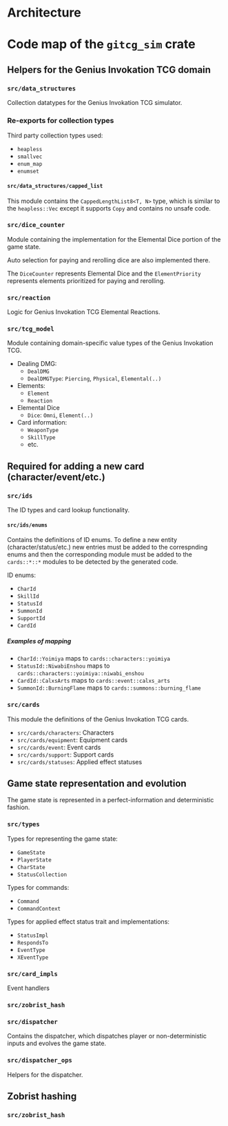 # Architecture

# Code map of the `gitcg_sim` crate

## Helpers for the Genius Invokation TCG domain

### `src/data_structures`

Collection datatypes for the Genius Invokation TCG simulator.

### Re-exports for collection types
Third party collection types used:
 - `heapless`
 - `smallvec`
 - `enum_map`
 - `enumset`

#### `src/data_structures/capped_list`

This module contains the `CappedLengthList8<T, N>` type, which is similar to
the `heapless::Vec` except it supports `Copy` and contains no unsafe code.

### `src/dice_counter`

Module containing the implementation for the Elemental Dice portion of the game state.

Auto selection for paying and rerolling dice are also implemented there.

The `DiceCounter` represents Elemental Dice and the `ElementPriority` represents
elements prioritized for paying and rerolling.

### `src/reaction`

Logic for Genius Invokation TCG Elemental Reactions.

### `src/tcg_model`

Module containing domain-specific value types of the Genius Invokation TCG.

- Dealing DMG:
  - `DealDMG`
  - `DealDMGType`: `Piercing`, `Physical`, `Elemental(..)`
- Elements:
  - `Element`
  - `Reaction`
- Elemental Dice
  - `Dice`: `Omni`, `Element(..)`
- Card information:
  - `WeaponType`
  - `SkillType`
  - etc.

## Required for adding a new card (character/event/etc.)
### `src/ids`

The ID types and card lookup functionality.

#### `src/ids/enums`

Contains the definitions of ID enums. To define a new entity (character/status/etc.)
new entries must be added to the correspnding enums and then the corresponding module
must be added to the `cards::*::*` modules to be detected by the generated code.

ID enums:

- `CharId`
- `SkillId`
- `StatusId`
- `SummonId`
- `SupportId`
- `CardId`

##### Examples of mapping
- `CharId::Yoimiya` maps to `cards::characters::yoimiya`
- `StatusId::NiwabiEnshou` maps to `cards::characters::yoimiya::niwabi_enshou`
- `CardId::CalxsArts` maps to `cards::event::calxs_arts`
- `SummonId::BurningFlame` maps to `cards::summons::burning_flame`

### `src/cards`

This module the definitions of the Genius Invokation TCG cards.

 - `src/cards/characters`: Characters
 - `src/cards/equipment`: Equipment cards
 - `src/cards/event`: Event cards
 - `src/cards/support`: Support cards
 - `src/cards/statuses`: Applied effect statuses

## Game state representation and evolution

The game state is represented in a perfect-information and deterministic fashion.

### `src/types`

Types for representing the game state:

 - `GameState`
 - `PlayerState`
 - `CharState`
 - `StatusCollection`

Types for commands:

 - `Command`
 - `CommandContext`

Types for applied effect status trait and implementations:

 - `StatusImpl`
 - `RespondsTo`
 - `EventType`
 - `XEventType`

### `src/card_impls`

Event handlers

### `src/zobrist_hash`

### `src/dispatcher`

Contains the dispatcher, which dispatches player or non-deterministic inputs and evolves the game state.

### `src/dispatcher_ops`

Helpers for the dispatcher.

## Zobrist hashing

### `src/zobrist_hash`